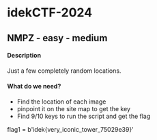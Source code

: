 # idekCTF-2024


## NMPZ - easy - medium
#### Description
Just a few completely random locations.

#### What do we need?
- Find the location of each image
- pinpoint it on the site map to get the key
- Find 9/10 keys to run the script and get the flag


flag1 = b'idek{very_iconic_tower_75029e39}'